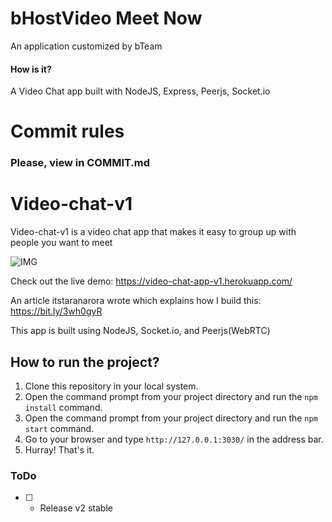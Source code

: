 # bHostVideo Meet Now

An application customized by bTeam

#### How is it?
A Video Chat app built with NodeJS, Express, Peerjs, Socket.io

# Commit rules
 ### Please, view in COMMIT.md

# Video-chat-v1

Video-chat-v1 is a video chat app that makes it easy to group up with people you want to meet

![IMG](./video-chat.png)

Check out the live demo: https://video-chat-app-v1.herokuapp.com/

An article itstaranarora wrote which explains how I build this: https://bit.ly/3wh0gyR

This app is built using NodeJS, Socket.io, and Peerjs(WebRTC)

## How to run the project?

1. Clone this repository in your local system.
2. Open the command prompt from your project directory and run the `npm install` command.
3. Open the command prompt from your project directory and run the `npm start` command.
4. Go to your browser and type `http://127.0.0.1:3030/` in the address bar.
5. Hurray! That's it.

### ToDo

- [ ] - Release v2 stable
